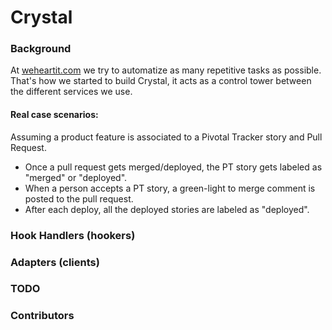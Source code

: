 Crystal
=======================================

### Background

At [weheartit.com](http://weheartit.com) we try to automatize as many repetitive tasks as possible. That's how we started to build Crystal, it acts as a control tower
between the different services we use.

#### Real case scenarios:

Assuming a product feature is associated to a Pivotal Tracker story and Pull Request.

* Once a pull request gets merged/deployed, the PT story gets labeled as "merged" or "deployed".
* When a person accepts a PT story, a green-light to merge comment is posted to the pull request.
* After each deploy, all the deployed stories are labeled as "deployed".

### Hook Handlers (hookers)

### Adapters (clients)

### TODO

### Contributors
